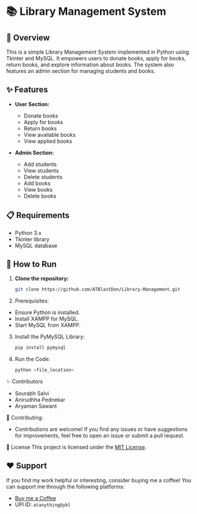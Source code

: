 # 📚 Library Management System

## 📖 Overview

This is a simple Library Management System implemented in Python using Tkinter and MySQL. It empowers users to donate books, apply for books, return books, and explore information about books. The system also features an admin section for managing students and books.

## ✨ Features

- **User Section:**
  - Donate books
  - Apply for books
  - Return books
  - View available books
  - View applied books

- **Admin Section:**
  - Add students
  - View students
  - Delete students
  - Add books
  - View books
  - Delete books

## 📋 Requirements

- Python 3.x
- Tkinter library
- MySQL database

## 🚀 How to Run

1. **Clone the repository:**

   ```bash
   git clone https://github.com/ATBlastDon/Library-Management.git

2. Prerequisites:
- Ensure Python is installed.
- Install XAMPP for MySQL.
- Start MySQL from XAMPP.

3. Install the PyMySQL Library:
   
   ```bash
   pip install pymysql

5. Run the Code:
   
   ```bash
   python <file_location>

✨ Contributors
- Sourabh Salvi
- Anirudhha Pednekar
- Aryaman Sawant

🤝 Contributing:
- Contributions are welcome! If you find any issues or have suggestions for improvements, feel free to open an issue or submit a pull request.

📝 License
This project is licensed under the [MIT License](LICENSE).

## ❤️ Support

If you find my work helpful or interesting, consider buying me a coffee! You can support me through the following platforms:

- [Buy me a Coffee](https://www.buymeacoffee.com/atblastdon)
- UPI ID: `atanything@ybl`
